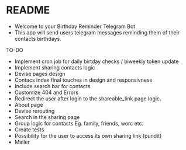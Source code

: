 # README

- Welcome to your Birthday Reminder Telegram Bot
- This app will send users telegram messages reminding them of their contacts birthdays.

TO-DO

- Implement cron job for daily birtday checks / biweekly token update
- Implement sharing contacts logic
- Devise pages design
- Contacs index final touches in design and responsivness
- Include search bar for contacts
- Customize 404 and Errors
- Redirect the user after login to the shareable_link page logic.
- About page
- Devise rerouting
- Search in the sharing page
- Group logic for contacts Eg. family, friends, worc etc.
- Create tests
- Possibility for the user to access its own sharing link (pundit)
- Mailer
